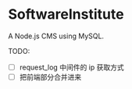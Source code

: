 # SoftwareInstitute
A Node.js CMS using MySQL.

TODO:


- [ ] request_log 中间件的 ip 获取方式
- [ ] 把前端部分合并进来